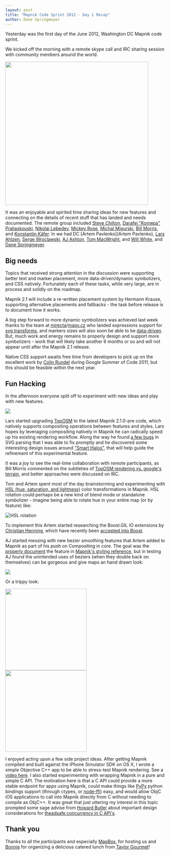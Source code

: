 ```yaml
---
layout: post
title: "Mapnik Code Sprint 2012 - Day 1 Recap"
author: Dane Springmeyer
---
```


Yesterday was the first day of the June 2012, Washington DC Mapnik code sprint.

We kicked off the morning with a remote skype call and IRC sharing session with community members around the world.

<a href="https://p.twimg.com/AvhgqEwCIAEUX8g.jpg">
<img src="https://p.twimg.com/AvhgqEwCIAEUX8g.jpg" width="450"/>
</a>

It was an enjoyable and spirited time sharing ideas for new features and connecting on the details of recent stuff that has landed and needs documented. The remote group included [Steve Chilton](https://twitter.com/#!/steev8), [Darafei "Komяpa" Praliaskouski](https://github.com/Komzpa), [Nikolai Lebedev](https://github.com/nlebedev), [Mickey Rose](https://github.com/lightmare), [Michal Migurski](https://github.com/migurski), [Bill Morris](https://github.com/wboykinm), and [Konstantin Käfer](https://github.com/kkaefer). In we had DC [Artem Pavlenko](Artem Pavlenko), [Lars Ahlzen](https://github.com/ahlzen), [Serge Wroclawski](https://github.com/emacsen), [AJ Ashton](https://github.com/ajashton), [Tom MacWright](https://github.com/tmcw), and [Will White](https://github.com/willwhite), and [Dane Springmeyer](https://github.com/springmeyer).

## Big needs
Topics that received strong attention in the discussion were supporting better text and marker placement, more data-driven/dynamic symbolizers, and CSS natively. Fortunately each of these tasks, while very large, are in process and solidly on the roadmap.

Mapnik 2.1 will include a re-written placement system by Hermann Krause, supporting alternative placements and fallbacks - the task before release is to document how it works.

A big step forward to more dynamic symbolizers was achieved last week thanks to the team at [mirecta](https://github.com/mirecta)/[mapy.cz](http://www.mapy.cz/) who landed expressions support for [svg transforms](https://github.com/mapnik/mapnik/pull/1243), and markers sizes will also soon be able to be [data-driven](https://github.com/mapnik/mapnik/pull/1255). But, much work and energy remains to properly design and support more symbolizers - work that will likely take another 6 months or so and will not appear until after the Mapnik 2.1 release.

Native CSS support awaits free time from developers to pick up on the excellent work by [Colin Rundel](https://github.com/mapnik/carto-parser) during Google Summer of Code 2011, but this should be feasible within the next year.

## Fun Hacking

In the afternoon everyone split off to experiment with new ideas and play with new features.

<img src="http://toposm.com/logo_small.png" />

Lars started upgrading [TopOSM](http://www.TopOSM.com/) to the latest Mapnik 2.1.0-pre code, which natively supports compositing operations between features and styles. Lars hopes by leveraging compositing natively in Mapnik he can radically speed up his existing rendering workflow. Along the way he found [a few bugs](https://github.com/mapnik/mapnik/issues/1256) in SVG parsing that I was able to fix promptly and he discovered some interesting design issues around ["Smart Halos"](https://github.com/mapnik/mapnik/issues/1259), that will help guide the refinement of this experimental feature.

It was a joy to see the real-time collaboration with remote participants, as Bill Morris commented on the subtleties of [TopOSM rendering vs. google's terrain](http://farm8.staticflickr.com/7073/7381097632_b8b78c237d_z.jpg), and better approaches were discussed on IRC.

Tom and Artem spent most of the day brainstorming and experimenting with [HSL (hue, saturation, and lightness)](http://en.wikipedia.org/wiki/HSL_and_HSV) color transformations in Mapnik. HSL rotation could perhaps be a new kind of blend mode or standalone symbolizer - imagine being able to rotate hue in your entire map (or by feature) like:

![HSL rotation](http://upload.wikimedia.org/wikipedia/commons/6/6e/Hue.gif)

To implement this Artem started researching the Boost.GIL IO extensions by [Christian Henning](http://lists.boost.org/boost-users/2008/09/40737.php), which have recently been [accepted into Boost](http://mateusz.loskot.net/2011/01/27/boost-gil-io-and-toolbox-extensions-accepted-into-boost/).

AJ started messing with new bezier smoothing features that Artem added to Mapnik as part of his push on Compositing in core. The goal was the [properly document](https://github.com/mapnik/reference.json/commit/66648bc7a403c6669f58dbb7e7cd404b55405232) the feature in [Mapnik's styling reference](https://github.com/mapnik/reference.json), but in testing AJ found the unintended uses of beziers (when they double back on themselves) can be gorgeous and give maps an hand drawn look:

<a href="http://a.tiles.mapbox.com/v3/aj.sketchy.html#4.00/-14.60/-218.65">
<img src="http://a.tiles.mapbox.com/v3/aj.sketchy/5/4/10.png" />
</a>

Or a trippy look:

<a href="http://dl.dropbox.com/u/2398828/scrot/smooth02.png">
<img src="http://dl.dropbox.com/u/2398828/scrot/smooth02.png" width="256" />
</a>

<a href="http://dl.dropbox.com/u/2398828/scrot/smooth01.png">
<img src="http://dl.dropbox.com/u/2398828/scrot/smooth01.png" width="256">
</a>


I enjoyed acting upon a few side project ideas. After getting Mapnik compiled and built against the iPhone Simulator SDK on OS X, I wrote a simple Objective C++ app to be able to stress-test Mapnik rendering. See a [video here](
http://f.cl.ly/items/1d3q2b1l2y0f0t2l2t0q/vector_ios_rendering.mov). I also started experimenting with wrapping Mapnik in a pure and simple C API. The motivation here is that a C API could provide a more stable endpoint for apps using Mapnik, could make things like [PyPy](http://pypy.org/) python bindings support (through ctypes, or [node-ffi](https://github.com/rbranson/node-ffi)) easy, and would allow ObjC iOS applications to call into Mapnik directly from C without needing to compile as ObjC++. It was great that just uttering my interest in this topic prompted some sage advise from [Howard Butler](https://github.com/hobu) about important design considerations for [theadsafe concurrency in C API's](https://twitter.com/howardbutler/status/214114362498101248).

## Thank you
Thanks to all the participants and especially [MapBox](https://twitter.com/#!/MapBox), for hosting us and [Bonnie](https://twitter.com/bonnie/status/213355117641084929) for organizing a delicious catered lunch from [Taylor Gourmet](http://www.taylorgourmet.com/)!











